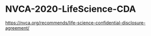 # NVCA-2020-LifeScience-CDA
https://nvca.org/recommends/life-science-confidential-disclosure-agreement/ 
